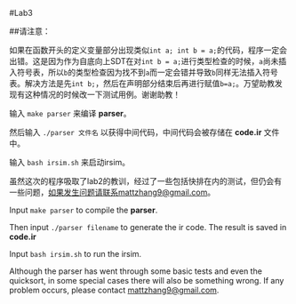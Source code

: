 #Lab3

##请注意：

如果在函数开头的定义变量部分出现类似`int a; int b = a;`的代码，程序一定会出错。这是因为作为自底向上SDT在对`int b = a;`进行类型检查的时候，`a`尚未插入符号表，所以`b`的类型检查因为找不到`a`而一定会错并导致`b`同样无法插入符号表。解决方法是先`int b;`，然后在声明部分结束后再进行赋值`b=a;`。万望助教发现有这种情况的时候改一下测试用例。谢谢助教！

输入 `make parser` 来编译 **parser**。

然后输入 `./parser 文件名` 以获得中间代码，中间代码会被存储在 **code.ir** 文件中。

输入 `bash irsim.sh` 来启动irsim。

虽然这次的程序吸取了lab2的教训，经过了一些包括快排在内的测试，但仍会有一些问题，如果发生问题请联系mattzhang9@gmail.com。 



Input `make parser` to compile the **parser**.

Then input `./parser filename` to generate the ir code. The result is saved in **code.ir**

Input `bash irsim.sh` to run the irsim.

Although the parser has went through some basic tests and even the quicksort, in some special cases there will also be something wrong. If any problem occurs, please contact mattzhang9@gmail.com. 
